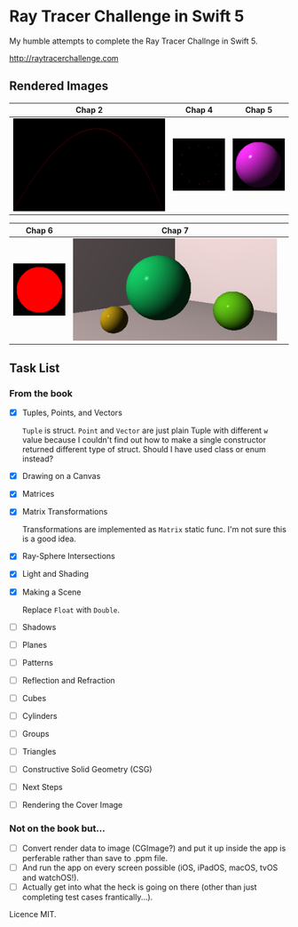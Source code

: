 # Ray Tracer Challenge in Swift 5

My humble attempts to complete the Ray Tracer Challnge in Swift 5.

http://raytracerchallenge.com

## Rendered Images

|Chap 2|Chap 4|Chap 5|
|------|------|------
|![Chap 2](https://github.com/haruhikoM/RayTracerChallenge/blob/main/RenderedImages/RTC-Chap2.png)|![Chap 4](https://github.com/haruhikoM/RayTracerChallenge/blob/main/RenderedImages/RTC-Chap4.png)|![Chap 5](https://github.com/haruhikoM/RayTracerChallenge/blob/main/RenderedImages/RTC-Chap5.png)|

|Chap 6|Chap 7||
|------|------|------
|![Chap 6](https://github.com/haruhikoM/RayTracerChallenge/blob/main/RenderedImages/RTC-Chap5-2.png)|![Chap 7](https://github.com/haruhikoM/RayTracerChallenge/blob/main/RenderedImages/RTC-Chap7.png)||



## Task List

### From the book

- [x] Tuples, Points, and Vectors

	`Tuple` is struct. `Point` and `Vector` are just plain Tuple with different `w` value because I couldn't find out how to make a single constructor returned different type of struct. Should I have used class or enum instead?
	
- [x] Drawing on a Canvas
- [x] Matrices
- [x] Matrix Transformations

	Transformations are implemented as `Matrix` static func. I'm not sure this is a good idea.
	
- [x] Ray-Sphere Intersections
- [x] Light and Shading
- [x] Making a Scene

	Replace `Float` with `Double`.

- [ ] Shadows
- [ ] Planes
- [ ] Patterns
- [ ] Reflection and Refraction
- [ ] Cubes
- [ ] Cylinders
- [ ] Groups
- [ ] Triangles
- [ ] Constructive Solid Geometry (CSG)
- [ ] Next Steps
- [ ] Rendering the Cover Image


### Not on the book but...

- [ ] Convert render data to image (CGImage?) and put it up inside the app is perferable rather than save to .ppm file.
- [ ] And run the app on every screen possible (iOS, iPadOS, macOS, tvOS and watchOS!).
- [ ] Actually get into what the heck is going on there (other than just completing test cases frantically...).

Licence MIT.
